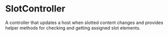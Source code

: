 # SlotController

A controller that updates a host when slotted content changes and provides helper methods for checking and getting assigned slot elements.